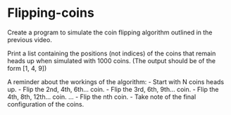 # Flipping-coins

Create a program to simulate the coin flipping algorithm outlined in the previous video.

Print a list containing the positions (not indices) of the coins that remain heads up when simulated with 1000 coins.
(The output should be of the form [1, 4, 9])


A reminder about the workings of the algorithm:
    - Start with N coins heads up.
    - Flip the 2nd, 4th, 6th... coin.
    - Flip the 3rd, 6th, 9th... coin.
    - Flip the 4th, 8th, 12th... coin.
      ...
    - Flip the nth coin.
    - Take note of the final configuration of the coins.
